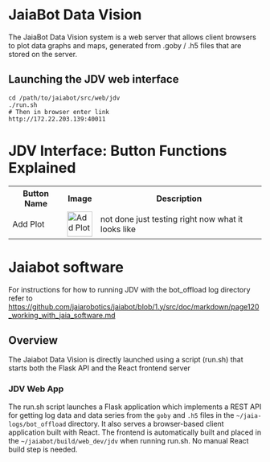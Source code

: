 # JaiaBot Data Vision

The JaiaBot Data Vision system is a web server that allows client browsers to plot data graphs and maps, generated from .goby / .h5 files that are stored on the server.

##  Launching the JDV web interface
```
cd /path/to/jaiabot/src/web/jdv
./run.sh
# Then in browser enter link 
http://172.22.203.139:40011
```

# JDV Interface: Button Functions Explained
<table>
  <tr>
    <th>Button Name</th>
    <th>Image</th>
    <th>Description</th>
  </tr>
  <tr>
    <td>Add Plot</td>
    <td><img src="https://raw.githubusercontent.com/jaiarobotics/jaiabot/task/update-environment-setup-documentation/src/web/jdv/client/src/images/Add%20Plot.png" alt="Add Plot" style="width: 50px; height: auto;"></td>
    <td>not done just testing right now what it looks like</td>
  </tr>
</table>


# Jaiabot software
For instructions for how to running JDV with the bot_offload log directory refer to https://github.com/jaiarobotics/jaiabot/blob/1.y/src/doc/markdown/page120_working_with_jaia_software.md

## Overview

The Jaiabot Data Vision is directly launched using a script (run.sh) that starts both the Flask API and the React frontend server

### JDV Web App
The run.sh script launches a Flask application which implements a REST API for getting log data and data series from the `goby` and `.h5` files in the `~/jaia-logs/bot_offload` directory. It also serves a browser-based client application built with React. The frontend is automatically built and placed in the `~/jaiabot/build/web_dev/jdv` when running run.sh. No manual React build step is needed.
